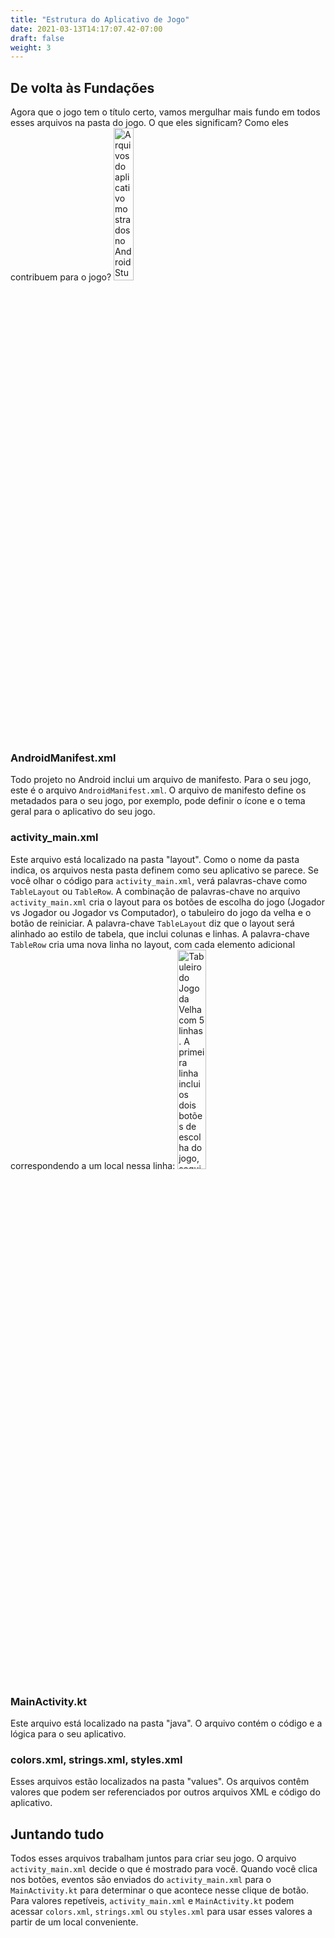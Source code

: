 ```yaml
---
title: "Estrutura do Aplicativo de Jogo"
date: 2021-03-13T14:17:07.42-07:00
draft: false
weight: 3
---
```


## De volta às Fundações
Agora que o jogo tem o título certo, vamos mergulhar mais fundo em todos esses arquivos na pasta do jogo. O que eles significam? Como eles contribuem para o jogo?
<img src="../resources/_gen/images/app_structure_files.png" height="25%" width="25%" title="Visão expandida dos arquivos do aplicativo" alt="Arquivos do aplicativo mostrados no Android Studio"/>

### AndroidManifest.xml
Todo projeto no Android inclui um arquivo de manifesto. Para o seu jogo, este é o arquivo `AndroidManifest.xml`. O arquivo de manifesto define os metadados para o seu jogo, por exemplo, pode definir o ícone e o tema geral para o aplicativo do seu jogo.

### activity_main.xml
Este arquivo está localizado na pasta "layout". Como o nome da pasta indica, os arquivos nesta pasta definem como seu aplicativo se parece. Se você olhar o código para `activity_main.xml`, verá palavras-chave como `TableLayout` ou `TableRow`. A combinação de palavras-chave no arquivo `activity_main.xml` cria o layout para os botões de escolha do jogo (Jogador vs Jogador ou Jogador vs Computador), o tabuleiro do jogo da velha e o botão de reiniciar. A palavra-chave `TableLayout` diz que o layout será alinhado ao estilo de tabela, que inclui colunas e linhas. A palavra-chave `TableRow` cria uma nova linha no layout, com cada elemento adicional correspondendo a um local nessa linha:
<img src="../resources/_gen/images/activity_main.png" height="30%" width="30%" title="Layout do tabuleiro do jogo em linhas" alt="Tabuleiro do Jogo da Velha com 5 linhas. A primeira linha inclui os dois botões de escolha do jogo, seguidos por 3 linhas por 3 colunas para a grade do Jogo da Velha e finalmente a quinta linha com o botão de reiniciar"/>

### MainActivity.kt

Este arquivo está localizado na pasta "java". O arquivo contém o código e a lógica para o seu aplicativo.

### colors.xml, strings.xml, styles.xml

Esses arquivos estão localizados na pasta "values". Os arquivos contêm valores que podem ser referenciados por outros arquivos XML e código do aplicativo.

## Juntando tudo

Todos esses arquivos trabalham juntos para criar seu jogo. O arquivo `activity_main.xml` decide o que é mostrado para você. Quando você clica nos botões, eventos são enviados do `activity_main.xml` para o `MainActivity.kt` para determinar o que acontece nesse clique de botão. Para valores repetíveis, `activity_main.xml` e `MainActivity.kt` podem acessar `colors.xml`, `strings.xml` ou `styles.xml` para usar esses valores a partir de um local conveniente.

